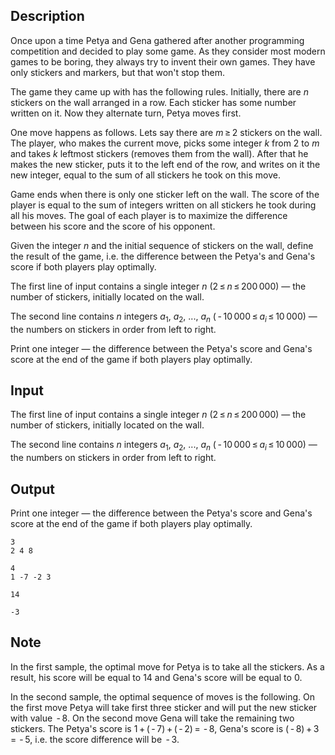 ## Description

<div><p>Once upon a time Petya and Gena gathered after another programming competition and decided to play some game. As they consider most modern games to be boring, they always try to invent their own games. They have only stickers and markers, but that won't stop them.</p><p>The game they came up with has the following rules. Initially, there are <span class="tex-span"><i>n</i></span> stickers on the wall arranged in a row. Each sticker has some number written on it. Now they alternate turn, Petya moves first.</p><p>One move happens as follows. Lets say there are <span class="tex-span"><i>m</i> ≥ 2</span> stickers on the wall. The player, who makes the current move, picks some integer <span class="tex-span"><i>k</i></span> from <span class="tex-span">2</span> to <span class="tex-span"><i>m</i></span> and takes <span class="tex-span"><i>k</i></span> leftmost stickers (removes them from the wall). After that he makes the new sticker, puts it to the left end of the row, and writes on it the new integer, equal to the sum of all stickers he took on this move. </p><p>Game ends when there is only one sticker left on the wall. The score of the player is equal to the sum of integers written on all stickers he took during all his moves. The goal of each player is to maximize the difference between his score and the score of his opponent.</p><p>Given the integer <span class="tex-span"><i>n</i></span> and the initial sequence of stickers on the wall, define the result of the game, i.e. the difference between the Petya's and Gena's score if both players play optimally. </p></div><div class="input-specification"><p>The first line of input contains a single integer <span class="tex-span"><i>n</i></span> (<span class="tex-span">2 ≤ <i>n</i> ≤ 200 000</span>)&nbsp;— the number of stickers, initially located on the wall.</p><p>The second line contains <span class="tex-span"><i>n</i></span> integers <span class="tex-span"><i>a</i><sub class="lower-index">1</sub></span>, <span class="tex-span"><i>a</i><sub class="lower-index">2</sub></span>, ..., <span class="tex-span"><i>a</i><sub class="lower-index"><i>n</i></sub></span> (<span class="tex-span"> - 10 000 ≤ <i>a</i><sub class="lower-index"><i>i</i></sub> ≤ 10 000</span>)&nbsp;— the numbers on stickers in order from left to right.</p></div><div class="output-specification"><p>Print one integer&nbsp;— the difference between the Petya's score and Gena's score at the end of the game if both players play optimally.</p></div>

## Input

<p>The first line of input contains a single integer <span class="tex-span"><i>n</i></span> (<span class="tex-span">2 ≤ <i>n</i> ≤ 200 000</span>)&nbsp;— the number of stickers, initially located on the wall.</p><p>The second line contains <span class="tex-span"><i>n</i></span> integers <span class="tex-span"><i>a</i><sub class="lower-index">1</sub></span>, <span class="tex-span"><i>a</i><sub class="lower-index">2</sub></span>, ..., <span class="tex-span"><i>a</i><sub class="lower-index"><i>n</i></sub></span> (<span class="tex-span"> - 10 000 ≤ <i>a</i><sub class="lower-index"><i>i</i></sub> ≤ 10 000</span>)&nbsp;— the numbers on stickers in order from left to right.</p>

## Output

<p>Print one integer&nbsp;— the difference between the Petya's score and Gena's score at the end of the game if both players play optimally.</p>





```input1
3
2 4 8

```




```input2
4
1 -7 -2 3

```




```output1
14

```




```output2
-3

```



## Note

<p>In the first sample, the optimal move for Petya is to take all the stickers. As a result, his score will be equal to <span class="tex-span">14</span> and Gena's score will be equal to <span class="tex-span">0</span>.</p><p>In the second sample, the optimal sequence of moves is the following. On the first move Petya will take first three sticker and will put the new sticker with value <span class="tex-span"> - 8</span>. On the second move Gena will take the remaining two stickers. The Petya's score is <span class="tex-span">1 + ( - 7) + ( - 2) =  - 8</span>, Gena's score is <span class="tex-span">( - 8) + 3 =  - 5</span>, i.e. the score difference will be <span class="tex-span"> - 3</span>.</p>
